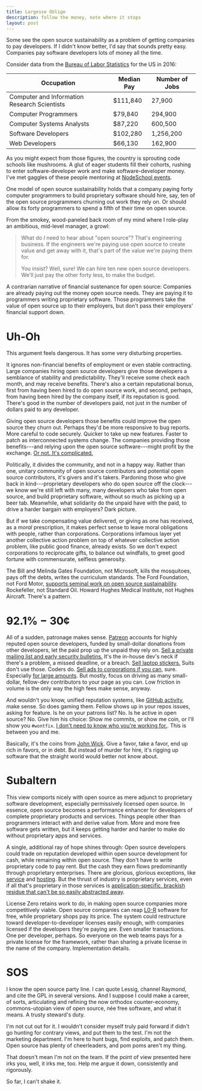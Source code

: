 ```yaml
---
title: Largesse Oblige
description: follow the money, note where it stops
layout: post
---
```


Some see the open source sustainability as a problem of getting companies to pay developers.  If I didn't know better, I'd say that sounds pretty easy.  Companies pay software developers lots of money all the time.

Consider data from the [Bureau of Labor Statistics](https://www.bls.gov/ooh/computer-and-information-technology/home.htm) for the US in 2016:

<table>
  <thead>
    <tr>
      <th>Occupation</th>
      <th>Median Pay</th>
      <th>Number of Jobs</th>
    </tr>
  </thead>
  <tbody>
    <tr>
      <td>Computer and Information Research Scientists</td>
      <td>$111,840</td>
      <td>27,900</td>
    </tr>
    <tr>
      <td>Computer Programmers</td>
      <td>$79,840</td>
      <td>294,900</td>
    </tr>
    <tr>
      <td>Computer Systems Analysts</td>
      <td>$87,220</td>
      <td>600,500</td>
    </tr>
    <tr>
      <td>Software Developers</td>
      <td>$102,280</td>
      <td>1,256,200</td>
    </tr>
    <tr>
      <td>Web Developers</td>
      <td>$66,130</td>
      <td>162,900</td>
    </tr>
  </tbody>
</table>

As you might expect from those figures, the country is sprouting code schools like mushrooms.  A glut of eager students fill their cohorts, rushing to enter software-developer work and make software-developer money.  I've met gaggles of these people mentoring at [NodeSchool events](https://nodeschool.io).

One model of open source sustainability holds that a company paying forty computer programmers to build proprietary software should hire, say, ten of the open source programmers churning out work they rely on.  Or should allow its forty programmers to spend a fifth of their time on open source.

From the smokey, wood-paneled back room of my mind where I role-play an ambitious, mid-level manager, a growl:

> What do _I_ need to hear about "open source"?  That's engineering business.  If the engineers we're paying use open source to create value and get away with it, that's part of the value we're paying them for.
>
> You insist?  Well, sure!  We can hire ten new open source developers.  We'll just pay the other forty less, to make the budget.

A contrarian narrative of financial sustenance for open source:  Companies are already paying out the money open source needs.  They are paying it to programmers writing proprietary software.  Those programmers take the value of open source up to their employers, but don't pass their employers' financial support down.

# Uh-Oh

This argument feels dangerous.  It has some very disturbing properties.

It ignores non-financial benefits of employment or even stable contracting.  Large companies hiring open source developers give those developers a semblance of stability and predictability.  They'll receive some check each month, and may receive benefits.  There's also a certain reputational bonus, first from having been hired to do open source work, and second, perhaps, from having been hired by the company itself, if its reputation is good.  There's good in the number of developers paid, not just in the number of dollars paid to any developer.

Giving open source developers those benefits could improve the open source they churn out.  Perhaps they'd be more responsive to bug reports.  More careful to code securely.  Quicker to take up new features.  Faster to patch as interconnected systems change.  The companies providing those benefits---and relying upon the open source software---might profit by the exchange.  [Or not.  It's complicated.](https://medium.com/@mikeal/great-post-8a4dfe7ee550)

Politically, it divides the community, and not in a happy way.  Rather than one, unitary community of open source contributors and potential open source contributors, it's givers and it's takers.  Pardoning those who give back in kind---proprietary developers who do open source off the clock---we know we're still left with many, many developers who take from open source, and build proprietary software, without so much as picking up a beer tab.  Meanwhile, what solidarity do the unpaid have with the paid, to drive a harder bargain with employers?  Dark picture.

But if we take compensating value delivered, or giving as one has received, as a _moral_ prescription, it makes perfect sense to leave moral obligations with people, rather than corporations.  Corporations infamous layer yet another collective action problem on top of whatever collective action problem, like public good finance, already exists.  So we don't expect corporations to reciprocate gifts, to balance out windfalls, to greet good fortune with commensurate, selfless generosity.

The Bill and Melinda Gates Foundation, not Microsoft, kills the mosquitoes, pays off the debts, writes the curriculum standards.  The Ford Foundation, not Ford Motor, [supports seminal work on open source sustainability](https://www.fordfoundation.org/library/reports-and-studies/roads-and-bridges-the-unseen-labor-behind-our-digital-infrastructure/).  Rockefeller, not Standard Oil.  Howard Hughes Medical Institute, not Hughes Aircraft.  There's a pattern.

# 92.1% − 30¢

All of a sudden, patronage makes sense.  [Patreon](https://patreon.com) accounts for highly reputed open source developers, funded by small-dollar donations from other developers, let the paid prop up the unpaid they rely on.  [Sell a private mailing list and early security bulletins.](https://www.patreon.com/eranhammer)  It's the in-house dev's neck if there's a problem, a missed deadline, or a breach.  [Sell laptop stickers.](https://www.patreon.com/feross)  Suits don't use those.  Coders do.  [Sell ads to corporations if you can](https://www.patreon.com/mafintosh), sure.  Especially [for large amounts](https://www.patreon.com/evanyou).  But mostly, focus on driving as many small-dollar, fellow-dev contributors to your page as you can.  Low friction in volume is the only way the high fees make sense, anyway.

And wouldn't you know, unified reputation systems, like [GitHub activity](https://help.github.com/articles/why-are-my-contributions-not-showing-up-on-my-profile/), make sense.  So does gaming them.  Fellow shows up in your repos issues, asking for feature.  Is he on your patrons list?  No.  Is he active in open source?  No.  Give him his choice:  Show me commits, or show me coin, or I'll show you `#wontfix`.  [I don't need to know who you're working for.](https://blog.licensezero.com/2017/10/16/mercenary-rapport.html).  This is between you and me.

Basically, it's the coins from [John Wick](https://en.wikipedia.org/wiki/John_Wick_(film_series)).  Give a favor, take a favor, end up rich in favors, or in debt.  But instead of murder for hire, it's rigging up software that the straight world would better not know about.

# Subaltern

This view comports nicely with open source as mere adjunct to proprietary software development, especially permissively licensed open source.  In essence, open source becomes a performance enhancer for developers of complete proprietary products and services.  Things people other than programmers interact with and derive value from.  <!--TODO: link blog post-->More and more free software gets written, but it keeps getting harder and harder to make do without proprietary apps and services.

A single, additional ray of hope shines through:  Open source developers could trade on reputation developed within open source development for cash, while remaining within open source.  They don't have to write proprietary code to pay rent.  But the cash they earn flows predominantly through proprietary enterprises.  There are glorious, glorious exceptions, like [service](https://ws02.com) and [hosting](https://discourse.org).  But the thrust of industry is proprietary services, even if all that's proprietary in those services is [application-specific, brackish residue that can't be so easily abstracted away](https://github.com/substack/blog/blame/9d89edcd55b7424d8c0f65d5c0dfd2dec34993c0/module_steps.markdown#L75).

License Zero retains work to do, in making open source companies more competitively viable.  Open source companies can reap [L0-R](https://licensezero.com/licenses/reciprocal) software for free, while proprietary shops pay its price.  The system could restructure toward developer-to-developer licenses easily enough, with companies licensed if the developers they're paying are.  Even smaller transactions.  One per developer, perhaps.  So everyone on the web teams pays for a private license for the framework, rather than sharing a private license in the name of the company.  Implementation details.

# SOS

I know the open source party line.  I can quote Lessig, channel Raymond, and cite the GPL in several versions.  And I suppose I could make a career, of sorts, articulating and refining the now orthodox counter-economy, commons-utopian view of open source, née free software, and what it means.  A trusty steward's duty.

I'm not cut out for it.  I wouldn't consider myself truly paid forward if didn't go hunting for contrary views, and put them to the test.  I'm not the marketing department.  I'm here to hunt bugs, find exploits, and patch them.  Open source has plenty of cheerleaders, and pom poms aren't my thing.

That doesn't mean I'm not on the team.  If the point of view presented here irks you, well, it irks me, too.  Help me argue it down, consistently and rigorously.

So far, I can't shake it.
